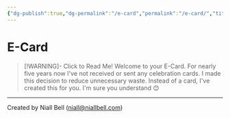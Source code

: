 ```yaml
---
{"dg-publish":true,"dg-permalink":"/e-card","permalink":"/e-card/","title":"🎉 E-Card","hide":true,"noteIcon":null,"created":"2024-04-22T13:26:09.706+01:00","updated":"2024-04-25T12:24:23.095+01:00"}
---
```


# E-Card

>[!WARNING]- Click to Read Me!
>Welcome to your E-Card. For nearly five years now I've not received or sent any celebration cards. I made this decision to reduce unnecessary waste. Instead of a card, I've created this for you. I'm sure you understand 😊




---
Created by Niall Bell (niall@niallbell.com)